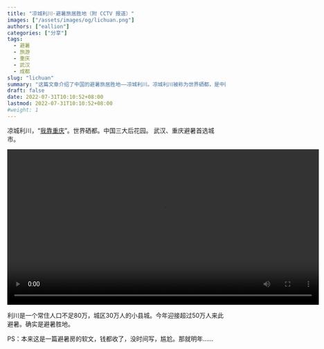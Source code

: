 ```yaml
---
title: "凉城利川·避暑旅居胜地（附 CCTV 报道）"
images: ["/assets/images/og/lichuan.png"]
authors: ["eallion"]
categories: ["分享"]
tags: 
  - 避暑
  - 旅游
  - 重庆
  - 武汉
  - 成都
slug: "lichuan"
summary: "这篇文章介绍了中国的避暑旅居胜地——凉城利川。凉城利川被称为世界硒都，是中国三大后花园之一。文章提到，对于想要避暑的人来说，武汉和重庆是首选城市，而利川作为一个常住人口不足80万的小县城，今年迎接了超过50万人来此避暑。作者表示本来是要写一篇关于避暑房的软文，但由于没有时间，所以打算明年再写。"
draft: false
date: 2022-07-31T10:10:52+08:00
lastmod: 2022-07-31T10:10:52+08:00
#weight: 1
---
```


凉城利川，“[我靠重庆](https://baike.baidu.com/item/%E6%88%91%E9%9D%A0%E9%87%8D%E5%BA%86/8217226)”。世界硒都。中国三大后花园。
武汉、重庆避暑首选城市。

<video width="720" height="" controls>
  <source src="https://vod.cntv.myhwcdn.cn/flash/mp4video63/TMS/2022/07/31/825b2e76fc814e738376113b0172c52b_h2642000000nero_aac16.mp4" type="video/mp4">
  Your browser does not support the video tag.
</video>

利川是一个常住人口不足80万，城区30万人的小县城。今年迎接超过50万人来此避暑。确实是避暑胜地。

PS：本来这是一篇避暑房的软文，钱都收了，没时间写，尴尬。那就明年……
